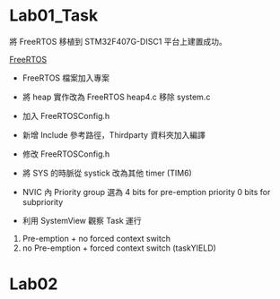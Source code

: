 # Lab01_Task
將 FreeRTOS 移植到 STM32F407G-DISC1 平台上建置成功。

[FreeRTOS](https://www.freertos.org/)

- FreeRTOS 檔案加入專案
- 將 heap 實作改為 FreeRTOS heap4.c 移除 system.c
- 加入 FreeRTOSConfig.h
- 新增 Include 參考路徑，Thirdparty 資料夾加入編譯
- 修改 FreeRTOSConfig.h
- 將 SYS 的時脈從 systick 改為其他 timer (TIM6)
- NVIC 內 Priority group 選為 4 bits for pre-emption priority 0 bits for subpriority

- 利用 SystemView 觀察 Task 運行
1. Pre-emption + no forced context switch
2. no Pre-emption + forced context switch (taskYIELD)

# Lab02



